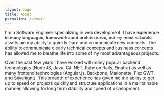 ```yaml
---
layout: page
title: About
permalink: /about/
---
```

I'm a Software Engineer specializing in web development. I have experience in many languages, frameworks and architectures, but my most valuable assets are my ability to quickly learn and communicate new concepts. The ability to communicate clearly technical concepts and business concepts has allowed me to breathe life into some of my most advantageous projects.

Over the past few years I have worked with many popular backend technologies (Node JS, Java, C# .NET, Ruby on Rails, Sinatra) as well as many frontend technologies (Angular.js, Backbone, Marionette, Flex GWT, and Silverlight). This breadth of experience has given me the ability to get up to speed on projects quickly and structure applications in a maintainable manner, allowing for long term stability and speed of development.
